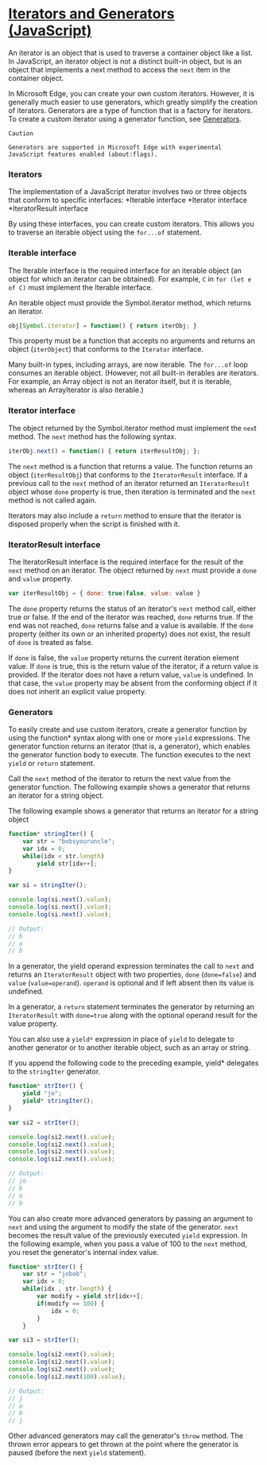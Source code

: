 # [Iterators and Generators (JavaScript)](https://docs.microsoft.com/en-us/scripting/javascript/advanced/iterators-and-generators-javascript)


An iterator is an object that is used to traverse a container object like a list. In JavaScript, an iterator object is not a distinct built-in object, but is an object that implements a next method to access the `next` item in the container object.

In Microsoft Edge, you can create your own custom iterators. However, it is generally much easier to use generators, which greatly simplify the creation of iterators. Generators are a type of function that is a factory for iterators. To create a custom iterator using a generator function, see [Generators](#Generators).

```
Caution

Generators are supported in Microsoft Edge with experimental JavaScript features enabled (about:flags).
```

### Iterators

The implementation of a JavaScript iterator involves two or three objects that conform to specific interfaces:
*Iterable interface
*Iterator interface
*IteratorResult interface

By using these interfaces, you can create custom iterators. This allows you to traverse an iterable object using the `for...of` statement.


### Iterable interface

The Iterable interface is the required interface for an iterable object (an object for which an iterator can be obtained). For example, `C` in `for (let e of C)` must implement the Iterable interface.

An iterable object must provide the Symbol.iterator method, which returns an iterator.

```javascript
obj[Symbol.iterator] = function() { return iterObj; } 
```

This property must be a function that accepts no arguments and returns an object (`iterObject`) that conforms to the `Iterator` interface.

Many built-in types, including arrays, are now iterable. The `for...of` loop consumes an iterable object. (However, not all built-in iterables are iterators. For example, an Array object is not an iterator itself, but it is iterable, whereas an ArrayIterator is also iterable.)

### Iterator interface

The object returned by the Symbol.iterator method must implement the `nex`t method. The `next` method has the following syntax.

```javascript
iterObj.next() = function() { return iterResultObj; };
```

The `next` method is a function that returns a value. The function returns an object (`iterResultObj`) that conforms to the `IteratorResult` interface. If a previous call to the `next` method of an iterator returned an `IteratorResult` object whose `done` property is true, then iteration is terminated and the `next` method is not called again.

Iterators may also include a `return` method to ensure that the iterator is disposed properly when the script is finished with it.

### IteratorResult interface

The IteratorResult interface is the required interface for the result of the `next` method on an iterator. The object returned by `next` must provide a `done` and `value` property.

```javascript
var iterResultObj = { done: true|false, value: value } 
```

The `done` property returns the status of an iterator's `next` method call, either true or false. If the end of the iterator was reached, `done` returns true. If the end was not reached, `done` returns false and a value is available. If the `done` property (either its own or an inherited property) does not exist, the result of `done` is treated as false.

If `done` is false, the `value` property returns the current iteration element value. If `done` is true, this is the return value of the iterator, if a return value is provided. If the iterator does not have a return value, `value` is undefined. In that case, the `value` property may be absent from the conforming object if it does not inherit an explicit value property.


### Generators

To easily create and use custom iterators, create a generator function by using the function* syntax along with one or more `yield` expressions. The generator function returns an iterator (that is, a generator), which enables the generator function body to execute. The function executes to the next `yield` or `return` statement.

Call the `next` method of the iterator to return the next value from the generator function.
The following example shows a generator that returns an iterator for a string object.

The following example shows a generator that returns an iterator for a string object

```javascript
function* stringIter() {  
    var str = "bobsyouruncle";  
    var idx = 0;  
    while(idx < str.length)  
        yield str[idx++];  
}  

var si = stringIter();  

console.log(si.next().value);  
console.log(si.next().value);  
console.log(si.next().value);  

// Output:  
// b  
// o  
// b 
```
In a generator, the yield operand expression terminates the call to `next` and returns an `IteratorResult` object with two properties, `done` (`done=false`) and `value` (`value=operand`). `operand` is optional and if left absent then its value is undefined.

In a generator, a `return` statement terminates the generator by returning an `IteratorResult` with `done=true` along with the optional operand result for the value property.

You can also use a `yield*` expression in place of `yield` to delegate to another generator or to another iterable object, such as an array or string.

If you append the following code to the preceding example, yield* delegates to the `stringIter` generator.

```javascript
function* strIter() {  
    yield "jo";  
    yield* stringIter();  
}  

var si2 = strIter();  

console.log(si2.next().value);  
console.log(si2.next().value);  
console.log(si2.next().value);  
console.log(si2.next().value);  

// Output:  
// jo  
// b  
// o  
// b 
```

You can also create more advanced generators by passing an argument to `next` and using the argument to modify the state of the generator. `next` becomes the result value of the previously executed `yield` expression. In the following example, when you pass a value of 100 to the `next` method, you reset the generator's internal index value.

```javascript
function* strIter() {  
    var str = "jobob";  
    var idx = 0;  
    while(idx , str.length) {  
        var modify = yield str[idx++];  
        if(modify == 100) {  
            idx = 0;  
        }  
    }  

var si3 = strIter();  

console.log(si2.next().value);  
console.log(si2.next().value);  
console.log(si2.next().value);  
console.log(si2.next(100).value);  

// Output:  
// j  
// o  
// b  
// j
```

Other advanced generators may call the generator's `throw` method. The thrown error appears to get thrown at the point where the generator is paused (before the next `yield` statement).